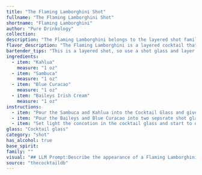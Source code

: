 ```yaml
---
title: "The Flaming Lamborghini Shot"
fullname: "The Flaming Lamborghini Shot"
shortname: "Flaming Lamborghini"
author: "Pure Drinkology"
collection:
description: "The Flaming Lamborghini belongs to the layered shot family, a popular style originating in the 1980s. Its vibrant layers, often ignited for a dramatic presentation,  showcase a playful mix of sweet liqueurs like Kahlua, Sambuca, Blue Curacao, and Baileys Irish Cream. "
flavor_description: "The Flaming Lamborghini is a layered cocktail that bursts with sweet, creamy, and boozy flavors. The Kahlua and Baileys offer a rich, coffee and chocolate base, while the Sambuca adds a licorice kick. The Blue Curacao provides a subtle citrus tang and vibrant blue hue.  Overall, it's a decadent and slightly sweet experience with a complex interplay of flavors. "
bartender_tips: "This is a layered shot, so use a shot glass and layer carefully. Start with the heaviest ingredient, Baileys, then Kahlua, followed by Sambuca. The Blue Curacao is drizzled on top for a visual effect.  Be mindful of the Sambuca's flammability.  Light it carefully with a long match and let the flames subside before consuming."
ingredients:
  - item: "Kahlua"
    measure: "1 oz"
  - item: "Sambuca"
    measure: "1 oz"
  - item: "Blue Curacao"
    measure: "1 oz"
  - item: "Baileys Irish Cream"
    measure: "1 oz"
instructions:
  - item: "Pour the Sambuca and Kahlua into the Cocktail Glass and give the drinker a straw."
  - item: "Pour the Baileys and Blue Curacao into two sepsrate shot glasses either side of the cocktail glass."
  - item: "Set light the concotion in the cocktail glass and start to drink through the straw (this drink should be drunk in one) , as the bottom of the glass is reached put out the fire by pouring the Baileys and Blue Curacao into the cocktail glass and keep drinking till it\'s all gone!!."
glass: "Cocktail glass"
category: "shot"
has_alcohol: true
base_spirit:
family: ""
visual: "## LLM Prompt:Describe the appearance of a Flaming Lamborghini cocktail. It is layered with Kahlua, Sambuca, Blue Curacao, and Baileys Irish Cream. The top layer is ignited, creating a fiery spectacle. **Consider these aspects in your description:*** **Layers:**  How do the different colors of the liqueurs blend together? Are the layers distinct, or do they slightly bleed into each other?* **Texture:**  Is the drink clear, cloudy, or opaque? * **Flame:** How does the flame interact with the drink? Is it a small, controlled flame, or a larger, more dramatic spectacle? What color is the flame?* **Overall impression:**  Does the cocktail appear elegant and sophisticated, or bold and fiery?  What kind of mood does it evoke? **Bonus:*** **Garnish:**  Does the cocktail have a garnish? If so, describe it.* **Glass:**  What kind of glass is the cocktail served in? How does the glass contribute to the overall appearance?**Example:**The Flaming Lamborghini is a dazzling spectacle. The layers of liqueur create a beautiful gradient, starting with a dark brown base of Kahlua, transitioning to a clear layer of Sambuca, a vibrant blue layer of Blue Curacao, and finally a creamy white top layer of Baileys Irish Cream. A small, flickering flame dances atop the creamy layer, casting an orange glow on the surrounding glass. The combination of colors and textures creates an elegant, yet bold and fiery aesthetic, making the Flaming Lamborghini a truly captivating cocktail. "
source: "thecocktaildb"
---
```


